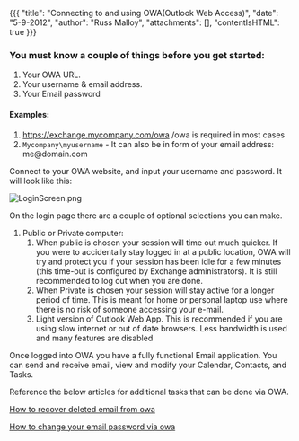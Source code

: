 {{{
  "title": "Connecting to and using OWA(Outlook Web Access)",
  "date": "5-9-2012",
  "author": "Russ Malloy",
  "attachments": [],
  "contentIsHTML": true
}}}

<h3>You must know a couple of things before you get started:</h3>
<ol>
  <li>Your OWA URL.</li>
  <li>Your username &amp; email address.</li>
  <li>Your Email password</li>
</ol>
<h4>Examples:</h4>
<ol>
  <li></code><a href="https://exchange.mycompany.com/owa">https://exchange.mycompany.com/owa</a></code> /owa is required in most cases</li>
  <li><code>Mycompany\myusername</code> - It can also be in form of your email address: me@domain.com</li>
</ol>
<p>Connect to your OWA website, and input your username and password. It will look like this:</p>
<p><img src="https://t3n.zendesk.com/attachments/token/hjqelb1kvoghczw/?name=LoginScreen.png" alt="LoginScreen.png" />
</p>
<p>On the login page there are a couple of optional selections you can make.</p>
<ol>
  <li>Public or Private computer:
    <ol>
      <li>When public is chosen your session will time out much quicker. If you were to accidentally stay logged in at a public location, OWA will try and protect you if your session has been idle for a few minutes (this time-out is configured by Exchange
        administrators). It is still recommended to log out when you are done.</li>
      <li>When Private is chosen your session will stay active for a longer period of time. This is meant for home or personal laptop use where there is no risk of someone accessing your e-mail.</li>
      <li>Light version of Outlook Web App. This is recommended if you are using slow internet or out of date browsers. Less bandwidth is used and many features are disabled</li>
    </ol>
  </li>
</ol>

<p>Once logged into OWA you have a fully functional Email application. You can send and receive email, view and modify your Calendar, Contacts, and Tasks.</p>
<p>Reference the below articles for additional tasks that can be done via OWA.</p>

<p><a href="how-to-recover-deleted-email-from-owa.md">How to recover deleted email from owa</a>
</p>
<p><a href="how-to-change-your-email-password-via-owa.md">How to change your email password via owa</a>
</p>
